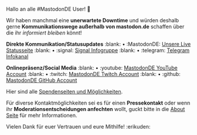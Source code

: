 Hallo an alle #MastodonDE User! 👋
 
Wir haben manchmal eine **unerwartete Downtime** und würden deshalb gerne **Kommunikationswege außerhalb von mastodon.de** schaffen über die ihr *informiert bleiben* könnt!

**Direkte Kommunikation/Statusupdates**
:blank: • :MastodonDE: [Unsere Live Statusseite](https://status.mastodon.de)
:blank: • :signal: [Signal Infogruppe](https://signal.group/#CjQKIFMct-WMIEFeKGHvSBUwi4geZr_cXltR1NnY88vP9kdGEhAr6CRNfqONvZB_kngJmLRw)
:blank: • :telegram: [Telegram Infokanal](https://status.mastodon.de)

**Onlinepräsenz/Social Media**
:blank: • :youtube: [MastodonDE YouTube Account](https://www.youtube.com/@Mastodon_DE)
:blank: • :twitch: [MastodonDE Twitch Account](https://www.twitch.tv/Mastodon_DE)
:blank: • :github: [MastodonDE GitHub Account](https://github.com/Mastodon-DE)

Hier sind alle [Spendenseiten und Möglichkeiten](https://mastodon.de/@MastodonDE/111080741382091815).


Für diverse Kontaktmöglichkeiten sei es für einen **Pressekontakt** oder wenn ihr **Moderationsentscheidungen anfechten** wollt, guckt bitte in die [About Seite](https://mastodon.de/about) für mehr Informationen. 

  
Vielen Dank für euer Vertrauen und eure Mithilfe! :erikuden: